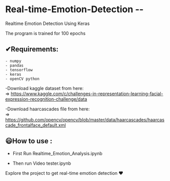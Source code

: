 # Real-time-Emotion-Detection --
Realtime Emotion Detection Using Keras

The program is trained for 100 epochs

## ✔Requirements:
    - numpy
    - pandas
    - tensorflow
    - keras
    - openCV python

-Download kaggle dataset from here: <br>
=> https://www.kaggle.com/c/challenges-in-representation-learning-facial-expression-recognition-challenge/data


-Download haarcascades file from here:<br>
=> https://github.com/opencv/opencv/blob/master/data/haarcascades/haarcascade_frontalface_default.xml

## 😃How to use :
- First Run Realtime_Emotion_Analysis.ipynb

- Then run Video tester.ipynb


Explore the project to get real-time emotion detection ❤
